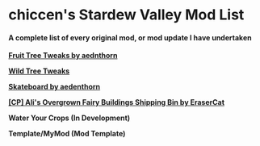 # chiccen's Stardew Valley Mod List

#### A complete list of every original mod, or mod update I have undertaken

**[Fruit Tree Tweaks by aednthorn](https://www.nexusmods.com/stardewvalley/mods/21449)**

**[Wild Tree Tweaks](https://www.nexusmods.com/stardewvalley/mods/24349)**

**[Skateboard by aedenthorn](https://www.nexusmods.com/stardewvalley/mods/24074)**

**[\[CP\] Ali's Overgrown Fairy Buildings Shipping Bin by EraserCat](https://www.nexusmods.com/stardewvalley/mods/24074)**

**Water Your Crops (In Development)**

**Template/MyMod (Mod Template)**